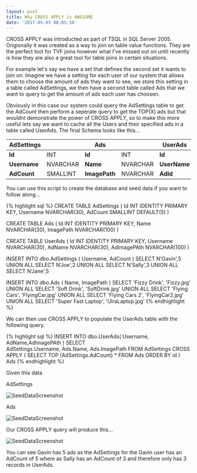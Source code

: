 ```yaml
---
layout: post
title: Why CROSS APPLY is AWESOME
date: '2017-05-03 08:05:38'
---
```


CROSS APPLY was introducted as part of TSQL in SQL Server 2005. Origionally it was created as a way to join on table value functions. They are the perfect tool for TVF joins however what I've missed out on until recently is how they are also a great tool for table joins in certain situations. 

For example let's say we have a set that defines the second set it wants to join on. Imagine we have a setting for each user of our system that allows them to choose the amount of ads they want to see, we store this setting in a table called AdSettings, we then have a second table called Ads that we want to query to get the amount of ads each user has choosen. 

Obviously in this case our system could query the AdSettings table to get the AdCount then perform a seperate query to get the TOP(X) ads but that wouldnt demonstrate the power of CROSS APPLY, so to make this more useful lets say we want to cache all the Users and their specified ads in a table called UserAds. The final Schema looks like this...

| AdSettings | |  Ads | | UserAds | |
| --- | --- | ---| ---| ---| --- |
| **Id** | INT | **Id** | INT | **Id** | INT | 
| **Username** | NVARCHAR | **Name** | NVARCHAR | **UserName** | NVARCHAR |
| **AdCount** | SMALLINT | **ImagePath** | NVARCHAR | **AdId** | INT |

You can use this script to create the database and seed data if you want to follow along...

{% highlight sql %}
CREATE TABLE AdSettings
(
	Id INT IDENTITY PRIMARY KEY,
	Username NVARCHAR(30),
	AdCount SMALLINT DEFAULT(5)
)

CREATE TABLE Ads
(
	Id INT IDENTITY PRIMARY KEY,
	Name NVARCHAR(30),
	ImagePath NVARCHAR(100)
)

CREATE TABLE UserAds
(
	Id INT IDENTITY PRIMARY KEY,
	Username NVARCHAR(30),
	AdName NVARCHAR(30),
	AdImagePAth NVARCHAR(100)
)

INSERT INTO dbo.AdSettings
        ( Username, AdCount )
SELECT N'Gavin',5
UNION ALL SELECT N'Joe',2 
UNION ALL SELECT  N'Sally',3 
UNION ALL SELECT N'Jane',5

INSERT INTO dbo.Ads
        ( Name, ImagePath )
SELECT 'Fizzy Drink', 'Fizzy.jpg'
UNION ALL SELECT 'Soft Drink', 'SoftDrink.jpg'
UNION ALL SELECT 'Flying Cars', 'FlyingCar.jpg'
UNION ALL SELECT 'Flying Cars 2', 'FlyingCar2.jpg'
UNION ALL SELECT 'Super Fast Laptop', 'UlraLaptop.jpg'
{% endhighlight %}

We can then use CROSS APPLY to populate the UserAds table with the following query.

{% highlight sql %}
INSERT INTO dbo.UserAds( Username, AdName,AdImagePAth )
SELECT  
	AdSettings.Username, 
	Ads.Name, 
	Ads.ImagePath 
FROM 
	AdSettings
	CROSS APPLY
        (
        	SELECT TOP (AdSettings.AdCount) *
        	FROM  Ads
        	ORDER BY id
        ) Ads
{% endhighlight %}

Given this data 

AdSettings

![SeedDataScreenshot]({{site.url}}/content/images/cross-apply/adsettings.JPG)

Ads

![SeedDataScreenshot]({{site.url}}/content/images/cross-apply/ads.JPG)

Our CROSS APPLY query will produce this...

![SeedDataScreenshot]({{site.url}}/content/images/cross-apply/userads.JPG)

You can see Gavin has 5 ads as the AdSettings for the Gavin user has an AdCount of 5 where as Sally has an AdCount of 3 and therefore only has 3 records in UserAds.
